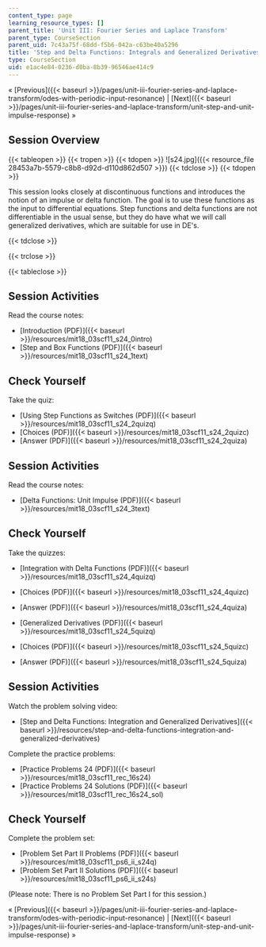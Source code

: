 ```yaml
---
content_type: page
learning_resource_types: []
parent_title: 'Unit III: Fourier Series and Laplace Transform'
parent_type: CourseSection
parent_uid: 7c43a75f-68dd-f5b6-042a-c63be40a5296
title: 'Step and Delta Functions: Integrals and Generalized Derivatives'
type: CourseSection
uid: e1ac4e84-0236-d0ba-8b39-96546ae414c9
---
```


« [Previous]({{< baseurl >}}/pages/unit-iii-fourier-series-and-laplace-transform/odes-with-periodic-input-resonance) | [Next]({{< baseurl >}}/pages/unit-iii-fourier-series-and-laplace-transform/unit-step-and-unit-impulse-response) »

Session Overview
----------------

{{< tableopen >}}
{{< tropen >}}
{{< tdopen >}}
![s24.jpg]({{< resource_file 28453a7b-5579-c8b8-d92d-d110d862d507 >}})
{{< tdclose >}}
{{< tdopen >}}


This session looks closely at discontinuous functions and introduces the notion of an impulse or delta function. The goal is to use these functions as the input to differential equations. Step functions and delta functions are not differentiable in the usual sense, but they do have what we will call generalized derivatives, which are suitable for use in DE's.


{{< tdclose >}}

{{< trclose >}}

{{< tableclose >}}

Session Activities
------------------

Read the course notes:

*   [Introduction (PDF)]({{< baseurl >}}/resources/mit18_03scf11_s24_0intro)
*   [Step and Box Functions (PDF)]({{< baseurl >}}/resources/mit18_03scf11_s24_1text)

Check Yourself
--------------

Take the quiz:

*   [Using Step Functions as Switches (PDF)]({{< baseurl >}}/resources/mit18_03scf11_s24_2quizq)
*   [Choices (PDF)]({{< baseurl >}}/resources/mit18_03scf11_s24_2quizc)
*   [Answer (PDF)]({{< baseurl >}}/resources/mit18_03scf11_s24_2quiza)

Session Activities
------------------

Read the course notes:

*   [Delta Functions: Unit Impulse (PDF)]({{< baseurl >}}/resources/mit18_03scf11_s24_3text)

Check Yourself
--------------

Take the quizzes:

*   [Integration with Delta Functions (PDF)]({{< baseurl >}}/resources/mit18_03scf11_s24_4quizq)
*   [Choices (PDF)]({{< baseurl >}}/resources/mit18_03scf11_s24_4quizc)
*   [Answer (PDF)]({{< baseurl >}}/resources/mit18_03scf11_s24_4quiza)
  
*   [Generalized Derivatives (PDF)]({{< baseurl >}}/resources/mit18_03scf11_s24_5quizq)
*   [Choices (PDF)]({{< baseurl >}}/resources/mit18_03scf11_s24_5quizc)
*   [Answer (PDF)]({{< baseurl >}}/resources/mit18_03scf11_s24_5quiza)

Session Activities
------------------

Watch the problem solving video:

*   [Step and Delta Functions: Integration and Generalized Derivatives]({{< baseurl >}}/resources/step-and-delta-functions-integration-and-generalized-derivatives)

Complete the practice problems:

*   [Practice Problems 24 (PDF)]({{< baseurl >}}/resources/mit18_03scf11_rec_16s24)
*   [Practice Problems 24 Solutions (PDF)]({{< baseurl >}}/resources/mit18_03scf11_rec_16s24_sol)

Check Yourself
--------------

Complete the problem set:

*   [Problem Set Part II Problems (PDF)]({{< baseurl >}}/resources/mit18_03scf11_ps6_ii_s24q)
*   [Problem Set Part II Solutions (PDF)]({{< baseurl >}}/resources/mit18_03scf11_ps6_ii_s24s)

(Please note: There is no Problem Set Part I for this session.)

« [Previous]({{< baseurl >}}/pages/unit-iii-fourier-series-and-laplace-transform/odes-with-periodic-input-resonance) | [Next]({{< baseurl >}}/pages/unit-iii-fourier-series-and-laplace-transform/unit-step-and-unit-impulse-response) »